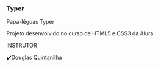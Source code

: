 ### Typer

Papa-léguas Typer

Projeto desenvolvido no curso de HTML5 e CSS3 da Alura.

INSTRUTOR

✔️Douglas Quintanilha
